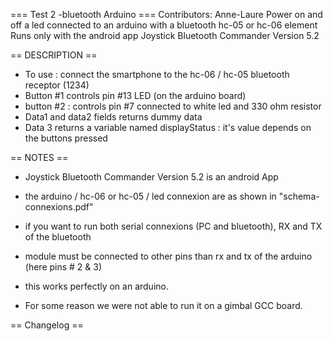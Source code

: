 === Test 2 -bluetooth Arduino ===
Contributors: Anne-Laure
Power on and off a led connected to an arduino with a bluetooth hc-05 or hc-06 element
Runs only with the android app Joystick Bluetooth Commander Version 5.2


== DESCRIPTION ==
* To use : connect the smartphone to the hc-06 / hc-05 bluetooth receptor (1234)
* Button #1 controls pin #13 LED (on the arduino board)
* button #2 : controls pin #7 connected to white led and 330 ohm resistor
* Data1 and data2 fields returns dummy data 
* Data 3 returns a variable named displayStatus : it's value depends on the buttons pressed


== NOTES ==
* Joystick Bluetooth Commander Version 5.2 is an android App
* the arduino / hc-06 or hc-05 / led connexion are as shown in "schema-connexions.pdf"
* if you want to run both serial connexions (PC and bluetooth), RX and TX of the bluetooth
* module must be connected to other pins than rx and tx of the arduino (here pins # 2 & 3)

* this works perfectly on an arduino. 
* For some reason we were not able to run it on a gimbal GCC board. 

== Changelog ==

